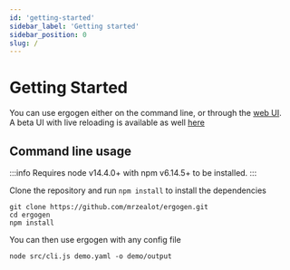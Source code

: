 ```yaml
---
id: 'getting-started'
sidebar_label: 'Getting started'
sidebar_position: 0
slug: /
---
```


# Getting Started

You can use ergogen either on the command line, or through the [web UI](https://zealot.hu/ergogen/).  
A beta UI with live reloading is available as well [here](https://mveerd.github.io/ergogen-gui)

## Command line usage
:::info
Requires node v14.4.0+ with npm v6.14.5+ to be installed.
:::

Clone the repository and run `npm install` to install the dependencies 
```shell
git clone https://github.com/mrzealot/ergogen.git
cd ergogen
npm install
```


You can then use ergogen with any config file 

```
node src/cli.js demo.yaml -o demo/output
```

